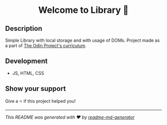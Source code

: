 <h1 align="center">Welcome to Library 👋</h1>
<p>
</p>

## Description

Simple Library with local storage and with usage of DOMs.
Project made as a part of [The Odin Project's curriculum](https://www.theodinproject.com/paths/full-stack-javascript/courses/javascript/lessons/library).

## Development

- JS, HTML, CSS

## Show your support

Give a ⭐️ if this project helped you!

---

_This README was generated with ❤️ by [readme-md-generator](https://github.com/kefranabg/readme-md-generator)_
